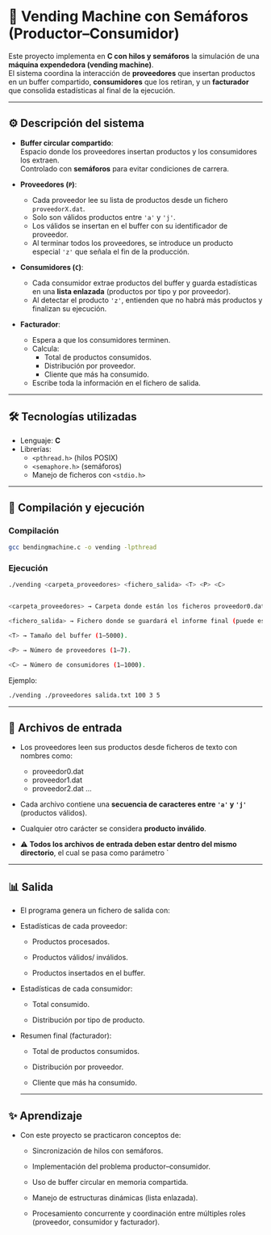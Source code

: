 # 🥤 Vending Machine con Semáforos (Productor–Consumidor)

Este proyecto implementa en **C con hilos y semáforos** la simulación de una **máquina expendedora (vending machine)**.  
El sistema coordina la interacción de **proveedores** que insertan productos en un buffer compartido, **consumidores** que los retiran, y un **facturador** que consolida estadísticas al final de la ejecución.

---

## ⚙️ Descripción del sistema

- **Buffer circular compartido**:  
  Espacio donde los proveedores insertan productos y los consumidores los extraen.  
  Controlado con **semáforos** para evitar condiciones de carrera.

- **Proveedores (`P`)**:  
  - Cada proveedor lee su lista de productos desde un fichero `proveedorX.dat`.  
  - Solo son válidos productos entre `'a'` y `'j'`.  
  - Los válidos se insertan en el buffer con su identificador de proveedor.  
  - Al terminar todos los proveedores, se introduce un producto especial `'z'` que señala el fin de la producción.

- **Consumidores (`C`)**:  
  - Cada consumidor extrae productos del buffer y guarda estadísticas en una **lista enlazada** (productos por tipo y por proveedor).  
  - Al detectar el producto `'z'`, entienden que no habrá más productos y finalizan su ejecución.  

- **Facturador**:  
  - Espera a que los consumidores terminen.  
  - Calcula:  
    - Total de productos consumidos.  
    - Distribución por proveedor.  
    - Cliente que más ha consumido.  
  - Escribe toda la información en el fichero de salida.  

---

## 🛠️ Tecnologías utilizadas
- Lenguaje: **C**  
- Librerías:  
  - `<pthread.h>` (hilos POSIX)  
  - `<semaphore.h>` (semáforos)  
  - Manejo de ficheros con `<stdio.h>`  

---

## 🚀 Compilación y ejecución

### Compilación
```bash
gcc bendingmachine.c -o vending -lpthread
```
### Ejecución
```bash
./vending <carpeta_proveedores> <fichero_salida> <T> <P> <C>


<carpeta_proveedores> → Carpeta donde están los ficheros proveedor0.dat, proveedor1.dat, etc.

<fichero_salida> → Fichero donde se guardará el informe final (puede estar previamente creado o no, pero en caso de estar creado se borrará los datos que este contenga).

<T> → Tamaño del buffer (1–5000).

<P> → Número de proveedores (1–7).

<C> → Número de consumidores (1–1000).
```
Ejemplo:
```bash
./vending ./proveedores salida.txt 100 3 5
```
--- 

## 📂 Archivos de entrada

- Los proveedores leen sus productos desde ficheros de texto con nombres como:

  - proveedor0.dat
  - proveedor1.dat
  - proveedor2.dat
...

- Cada archivo contiene una **secuencia de caracteres entre `'a'` y `'j'`** (productos válidos).  
- Cualquier otro carácter se considera **producto inválido**.  
- ⚠️ **Todos los archivos de entrada deben estar dentro del mismo directorio**, el cual se pasa como parámetro `

---

## 📊 Salida

- El programa genera un fichero de salida con:
- Estadísticas de cada proveedor:

  - Productos procesados.

  - Productos válidos/ inválidos.

  - Productos insertados en el buffer.

- Estadísticas de cada consumidor:

  - Total consumido.

  - Distribución por tipo de producto.

- Resumen final (facturador):

  - Total de productos consumidos.

  - Distribución por proveedor.

  - Cliente que más ha consumido.
 
  ---

##  ✨ Aprendizaje

- Con este proyecto se practicaron conceptos de:

  - Sincronización de hilos con semáforos.

  - Implementación del problema productor–consumidor.

  - Uso de buffer circular en memoria compartida.

  - Manejo de estructuras dinámicas (lista enlazada).

  - Procesamiento concurrente y coordinación entre múltiples roles (proveedor, consumidor y facturador).
